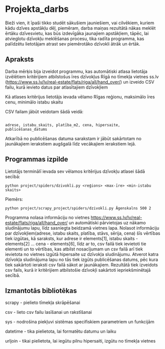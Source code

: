 # Projekta_darbs

Bieži vien, it īpaši tikko studēt sākušiem jauniešiem, vai cilvēkiem, kuriem kādu dzīves apstākļu dēļ, piemēram, darba maiņas rezultātā nākas meklēt ērtāku dzīvesvietu, kas būs izdevīgāka jaunajiem apstākļiem, tāpēc, lai atvieglotu dzīvokļu meklēšanas procesu, tika radīta programma, kas palīdzētu lietotājam atrast sev piemērotāko dzīvokli ātrāk un ērtāk.

## Apraksts 

Darba mērķis bija izveidot programmu, kas automātiski atlasa lietotāja izvēlētiem kritērijiem atbilstošus īres dzīvokļus Rīgā no tīmekļa vietnes ss.lv (https://www.ss.lv/lv/real-estate/flats/riga/all/hand_over/) un izveido CSV failu, kurā ievieto datus par atlasītajiem dzīvokļiem

Kā atlases kritērijus lietotājs ievada vēlamo Rīgas reģionu, maksimālo īres cenu, minimālo istabu skaitu

CSV failam jābūt veidotam šādā veidā: 

```csv

adrese, istabu_skaits, platība_m2, cena, hipersaite, publicēšanas_datums

```

Atkarībā no publicēšanas datuma sarakstam ir jābūt sakārtotam no jaunākajiem ierakstiem augšgalā līdz vecākajiem ierakstiem lejā.

## Programmas izpilde

Lietotājs terminālī ievada sev vēlamos kritērijus dzīvokļu atlasei šādā secībā:

```shell
python project/spiders/dzivokli.py <reģions> <max-īre> <min-istabu skaits> 
```

Piemērs:

```shell
python project/scrapy_project/spiders/dzivokli.py Āgenskalns 500 2 
```

Programma nolasa informāciju no vietnes https://www.ss.lv/lv/real-estate/flats/riga/all/hand_over/ un automātiski pārvietojas uz nākamo sludinājumu lapu, līdz sasniegta beidzamā vietnes lapa. Nolasot informāciju par dzīvokļiem(adrese, istabu skaits, platība, stāvs, sērija, cena) šīs vērtības tiek izgūtas, kā saraksts, kur adrese ir elements[1], istabu skaits - elements[2] ... cena - elements[6], līdz ar to, csv failā tiek ievietoti tie elementi un to vērtības, kas atbilst nosacījumam un csv failā arī tiek ievietota no vietnes izgūtā hipersaite uz dzīvokļa sludinājumu. Atverot katra dzīvokļa sludinājuma lapu no tās tiek izgūts publicēšanas datums, pēc kura tiek sakārtoti ieraksti csv failā sākot ar jaunākajiem. Rezultātā tiek izveidots csv fails, kurā ir kritērijiem atbilstošie dzīvokļi sakārtoti iepriekšminētajā secībā.

## Izmantotās bibliotēkas

scrapy - pielieto tīmekļa skrāpēšanai

csv - lieto csv failu lasīšanai un rakstīšanai

sys - nodrošina piekļuvi sistēmas specifiskiem parametriem un funkcijām

datetime - tika pielietota, lai formatētu datumu un laiku

urljoin - tikai pielietota, lai iegūtu pilnu hipersaiti, izgūtu no tīmekļa vietnes

